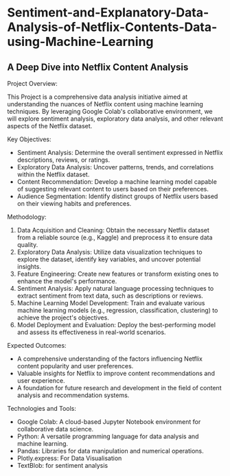 # Sentiment-and-Explanatory-Data-Analysis-of-Netflix-Contents-Data-using-Machine-Learning
## A Deep Dive into Netflix Content Analysis

Project Overview:

This Project is a comprehensive data analysis initiative aimed at understanding the nuances of Netflix content using machine learning techniques. By leveraging Google Colab's collaborative environment, we will explore sentiment analysis, exploratory data analysis, and other relevant aspects of the Netflix dataset.

Key Objectives:

* Sentiment Analysis: Determine the overall sentiment expressed in Netflix descriptions, reviews, or ratings.
* Exploratory Data Analysis: Uncover patterns, trends, and correlations within the Netflix dataset.
* Content Recommendation: Develop a machine learning model capable of suggesting relevant content to users based on their preferences.
* Audience Segmentation: Identify distinct groups of Netflix users based on their viewing habits and preferences.

Methodology:

1. Data Acquisition and Cleaning: Obtain the necessary Netflix dataset from a reliable source (e.g., Kaggle) and preprocess it to ensure data quality.
2. Exploratory Data Analysis: Utilize data visualization techniques to explore the dataset, identify key variables, and uncover potential insights.
3. Feature Engineering: Create new features or transform existing ones to enhance the model's performance.
4. Sentiment Analysis: Apply natural language processing techniques to extract sentiment from text data, such as descriptions or reviews.
5. Machine Learning Model Development: Train and evaluate various machine learning models (e.g., regression, classification, clustering) to achieve the project's objectives.
6. Model Deployment and Evaluation: Deploy the best-performing model and assess its effectiveness in real-world scenarios.

Expected Outcomes:

* A comprehensive understanding of the factors influencing Netflix content popularity and user preferences.
* Valuable insights for Netflix to improve content recommendations and user experience.
* A foundation for future research and development in the field of content analysis and recommendation systems.

Technologies and Tools:

* Google Colab: A cloud-based Jupyter Notebook environment for collaborative data science.
* Python: A versatile programming language for data analysis and machine learning.
* Pandas: Libraries for data manipulation and numerical operations.
* Plotly.express: For Data Visualisation
* TextBlob: for sentiment analysis

